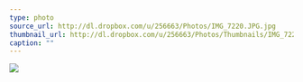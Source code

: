 ```yaml
---
type: photo
source_url: http://dl.dropbox.com/u/256663/Photos/IMG_7220.JPG.jpg
thumbnail_url: http://dl.dropbox.com/u/256663/Photos/Thumbnails/IMG_7220.JPG.jpg
caption: ""
---
```

![](http://dl.dropbox.com/u/256663/Photos/IMG_7220.JPG.jpg)